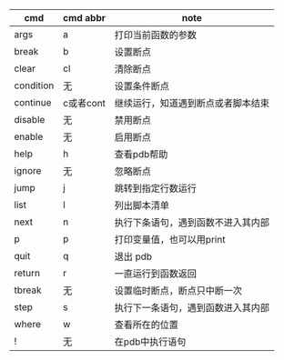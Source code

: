 | cmd	| cmd abbr	| note |  
| --- | --- | --- |  
| args	    | a	        |   打印当前函数的参数 |  
| break     | b	        |   设置断点          |  
| clear	    | cl        |   清除断点            |  
| condition	| 无	    |   设置条件断点     |
| continue	| c或者cont	|   继续运行，知道遇到断点或者脚本结束 | 
| disable	| 无	    |   禁用断点  |
| enable	| 无	    |   启用断点  |
| help	    | h	        |   查看pdb帮助 | 
| ignore    |	无	    |   忽略断点  |
| jump	    | j	        |   跳转到指定行数运行  |
| list	    | l	        |   列出脚本清单 | 
| next	    | n	        |   执行下条语句，遇到函数不进入其内部  |
| p         | p	        |   打印变量值，也可以用print  |
| quit	    | q	        |   退出 pdb  |
| return    |   r	    |   一直运行到函数返回  |
| tbreak     |	无	    |   设置临时断点，断点只中断一次  |
| step	    | s	        |   执行下一条语句，遇到函数进入其内部 | 
| where	    | w	        |   查看所在的位置  |
| !	        | 无	    |   在pdb中执行语句  